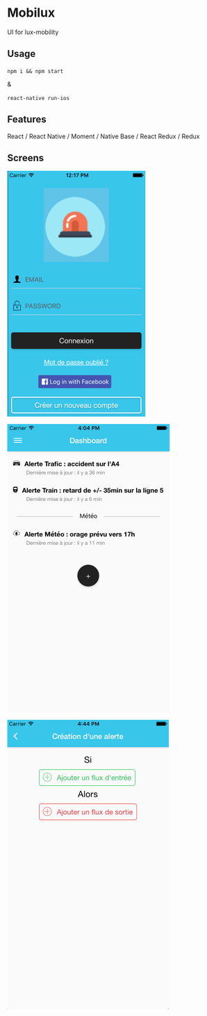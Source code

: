 # Mobilux

UI for lux-mobility

## Usage

`npm i && npm start`

&

`react-native run-ios`

## Features

React / React Native / Moment / Native Base / React Redux / Redux

## Screens

 ![ios-demo](/Screenshots/iOS/login.png)

 ![ios-demo](/Screenshots/iOS/flux.png)
 
 ![ios-demo](/Screenshots/iOS/createalert.png)
